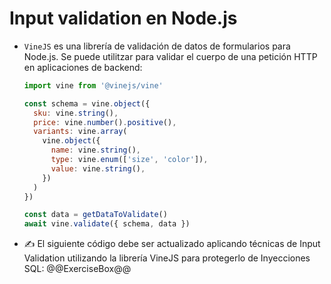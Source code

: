# Input validation en Node.js

* `VineJS` es una librería de validación de datos de formularios para Node.js. Se puede utilitzar para validar el cuerpo de una petición HTTP en aplicaciones de backend:
  ```javascript
  import vine from '@vinejs/vine'

  const schema = vine.object({
    sku: vine.string(),
    price: vine.number().positive(),
    variants: vine.array(
      vine.object({
        name: vine.string(),
        type: vine.enum(['size', 'color']),
        value: vine.string(),
      })
    )
  })

  const data = getDataToValidate()
  await vine.validate({ schema, data })
  ```
* :writing_hand: El siguiente código debe ser actualizado aplicando técnicas de Input Validation utilizando la librería VineJS para protegerlo de Inyecciones SQL:
  @@ExerciseBox@@